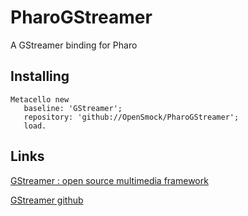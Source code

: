 # PharoGStreamer

A GStreamer binding for Pharo

## Installing

```smalltalk
Metacello new
   baseline: 'GStreamer';
   repository: 'github://OpenSmock/PharoGStreamer';
   load.
```

## Links

[GStreamer : open source multimedia framework](https://gstreamer.freedesktop.org/)

[GStreamer github](https://github.com/GStreamer/gstreamer)
